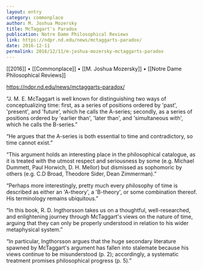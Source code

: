 ```yaml
---
layout: entry
category: commonplace
author: M. Joshua Mozersky
title: McTaggart's Paradox 
publication: Notre Dame Philosophical Reviews
link: https://ndpr.nd.edu/news/mctaggarts-paradox/
date: 2016-12-11
permalink: 2016/12/11/m-joshua-mozersky-mctaggarts-paradox
---
```


[[2016]] • [[Commonplace]] • [[M. Joshua Mozersky]] • [[Notre Dame Philosophical Reviews]]

https://ndpr.nd.edu/news/mctaggarts-paradox/

“J. M. E. McTaggart is well known for distinguishing two ways of conceptualizing time: first, as a series of positions ordered by 'past', 'present', and 'future', which he calls the A-series; secondly, as a series of positions ordered by 'earlier than', 'later than', and 'simultaneous with', which he calls the B-series.”

“He argues that the A-series is both essential to time and contradictory, so time cannot exist.”

“This argument holds an interesting place in the philosophical catalogue, as it is treated with the utmost respect and seriousness by some (e.g. Michael Dummett, Paul Horwich, D. H. Mellor) but dismissed as sophomoric by others (e.g. C.D Broad, Theodore Sider, Dean Zimmerman).”

“Perhaps more interestingly, pretty much every philosophy of time is described as either an 'A-theory', a 'B-theory', or some combination thereof. His terminology remains ubiquitous.”

“In this book, R. D. Ingthorsson takes us on a thoughtful, well-researched, and enlightening journey through McTaggart's views on the nature of time, arguing that they can only be properly understood in relation to his wider metaphysical system.”

“In particular, Ingthorsson argues that the huge secondary literature spawned by McTaggart's argument has fallen into stalemate because his views continue to be misunderstood (p. 2); accordingly, a systematic treatment promises philosophical progress (p. 5).”

